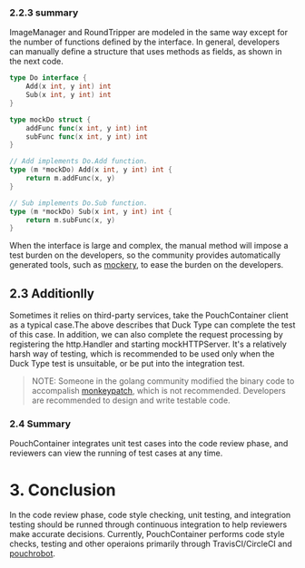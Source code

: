 ### 2.2.3 summary
ImageManager and RoundTripper are modeled in the same way except for the number of functions defined by the interface. In general, developers can manually define a structure that uses methods as fields, as shown in the next code.

```go
type Do interface {
    Add(x int, y int) int
    Sub(x int, y int) int
}

type mockDo struct {
    addFunc func(x int, y int) int
    subFunc func(x int, y int) int
}

// Add implements Do.Add function.
type (m *mockDo) Add(x int, y int) int {
    return m.addFunc(x, y)
}

// Sub implements Do.Sub function.
type (m *mockDo) Sub(x int, y int) int {
    return m.subFunc(x, y)
}
```

When the interface is large and complex, the manual method will impose a test burden on the developers, so the community provides automatically generated tools, such as [mockery](https://github.com/vektra/mockery), to ease the burden on the developers.

## 2.3 Additionlly
Sometimes it relies on third-party services, take the PouchContainer client as a typical case.The above describes that Duck Type can complete the test of this case. In addition, we can also complete the request processing by registering the http.Handler and starting mockHTTPServer. It's a relatively harsh way of testing, which is recommended to be used only when the Duck Type test is unsuitable, or be put into the integration test.

> NOTE: Someone in the golang community modified the binary code to accompalish [monkeypatch](https://github.com/bouk/monkey), which is not recommended. Developers are recommended to design and write testable code.

### 2.4 Summary

PouchContainer integrates unit test cases into the code review phase, and reviewers can view the running of test cases at any time.

# 3.  <span data-type="color" style="color:rgb(34, 34, 34)"><span data-type="background" style="background-color:rgb(255, 255, 255)">Conclusion</span></span>

In the code review phase, code style checking, unit testing, and integration testing should be runned through continuous integration to help reviewers make accurate decisions. Currently, PouchContainer performs code style checks, testing and other operaions primarily through TravisCI/CircleCI and [pouchrobot](https://github.com/pouchcontainer/pouchrobot).
